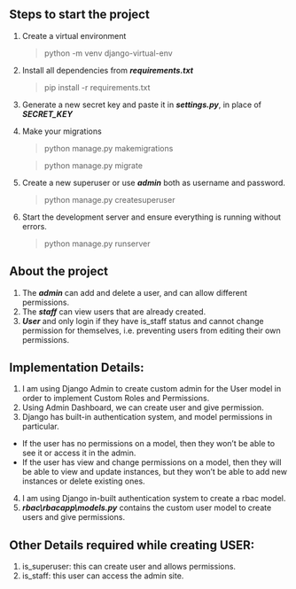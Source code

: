 ## Steps to start the project
1. Create a virtual environment
    >python -m venv django-virtual-env
2. Install all dependencies from __*requirements.txt*__
    >pip install -r requirements.txt
3. Generate a new secret key and paste it in __*settings.py*__, in place of __*SECRET_KEY*__
4. Make your migrations
    >python manage.py makemigrations
    
    >python manage.py migrate
5. Create a new superuser or use __*admin*__ both as username and password.
    >python manage.py createsuperuser
6. Start the development server and ensure everything is running without errors.
    >python manage.py runserver

## About the project
1. The __*admin*__ can add and delete a user, and can allow different permissions.
2. The __*staff*__ can view users that are already created.
3. __*User*__ and only login if they have is_staff status and cannot change permission for themselves, i.e. preventing users from editing their own permissions.

## Implementation Details:
1. I am using Django Admin to create custom admin for the User model in order to implement Custom Roles and Permissions.
2. Using Admin Dashboard, we can create user and give permission.
3. Django has built-in authentication system, and model permissions in particular.
  * If the user has no permissions on a model, then they won’t be able to see it or access it in the admin.
  * If the user has view and change permissions on a model, then they will be able to view and update instances, but they won’t be able to add new instances or delete existing ones.
4. I am using Django in-built authentication system to create a rbac model.
5. __*rbac\rbacapp\models.py*__ contains the custom user model to create users and give permissions.

## Other Details required while creating USER:
1. is_superuser: this can create user and allows permissions.
2. is_staff: this user can access the admin site.
